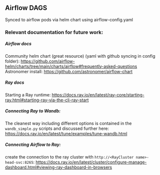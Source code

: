 ## Airflow DAGS

Synced to airflow pods via helm chart using airflow-config.yaml

### Relevant documentation for future work:
##### Airflow docs
Community helm chart (great resource) (yaml with github syncing in config folder): https://github.com/airflow-helm/charts/tree/main/charts/airflow#frequently-asked-questions
Astronomer install: https://github.com/astronomer/airflow-chart

##### Ray docs
Starting a Ray runtime: https://docs.ray.io/en/latest/ray-core/starting-ray.html#starting-ray-via-the-cli-ray-start

##### Connecting Ray to Wandb:
The cleanest way including different options is contained in the `wandb_simple.py` scripts and discussed further here: https://docs.ray.io/en/latest/tune/examples/tune-wandb.html

##### Connecting Airflow to Ray:
create the connection to the ray cluster with `http://<RayCluster name>-head-svc:8265`: https://docs.ray.io/en/latest/cluster/configure-manage-dashboard.html#viewing-ray-dashboard-in-browsers
